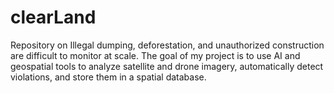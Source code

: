 # clearLand
Repository on Illegal dumping, deforestation, and unauthorized construction are difficult to monitor at scale. The goal of my project is to use AI and geospatial tools to analyze satellite and drone imagery, automatically detect violations, and store them in a spatial database. 
